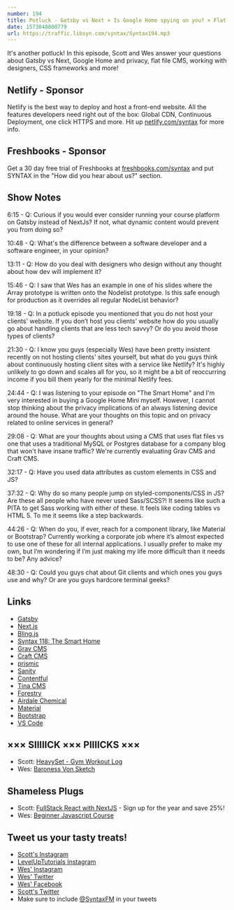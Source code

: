 ```yaml
---
number: 194
title: Potluck - Gatsby vs Next × Is Google Home spying on you? × Flat File CMS × CSS Frameworks × Hosting Client Sites × More!
date: 1573048800779
url: https://traffic.libsyn.com/syntax/Syntax194.mp3
---
```


It's another potluck! In this episode, Scott and Wes answer your questions about Gatsby vs Next, Google Home and privacy, flat file CMS, working with designers, CSS frameworks and more!

## Netlify - Sponsor
Netlify is the best way to deploy and host a front-end website. All the features developers need right out of the box: Global CDN, Continuous Deployment, one click HTTPS and more. Hit up [netlify.com/syntax](https://netlify.com/syntax) for more info.

## Freshbooks - Sponsor
Get a 30 day free trial of Freshbooks at [freshbooks.com/syntax](https://freshbooks.com/syntax) and put SYNTAX in the "How did you hear about us?" section.

## Show Notes

6:15 - Q: Curious if you would ever consider running your course platform on Gatsby instead of NextJs? If not, what dynamic content would prevent you from doing so?

10:48 - Q: What's the difference between a software developer and a software engineer, in your opinion?

13:11 - Q: How do you deal with designers who design without any thought about how dev will implement it?

15:46 - Q: I saw that Wes has an example in one of his slides where the Array prototype is written onto the Nodelist prototype. Is this safe enough for production as it overrides all regular NodeList behavior? 

19:18 - Q: In a potluck episode you mentioned that you do not host your clients' website. If you don’t host you clients' website how do you usually go about handling clients that are less tech savvy? Or do you avoid those types of clients?

21:30 - Q: I know you guys (especially Wes) have been pretty insistent recently on not hosting clients' sites yourself, but what do you guys think about continuously hosting client sites with a service like Netlify? It's highly unlikely to go down and scales all for you, so it might be a bit of reoccurring income if you bill them yearly for the minimal Netlify fees.

24:44 - Q: I was listening to your episode on "The Smart Home" and I'm very interested in buying a Google Home Mini myself. However, I cannot stop thinking about the privacy implications of an always listening device around the house. What are your thoughts on this topic and on privacy related to online services in general?

29:08 - Q: What are your thoughts about using a CMS that uses flat files vs one that uses a traditional MySQL or Postgres database for a company blog that won't have insane traffic? We're currently evaluating Grav CMS and Craft CMS.

32:17 - Q: Have you used data attributes as custom elements in CSS and JS?

37:32 - Q: Why do so many people jump on styled-components/CSS in JS? Are these all people who have never used Sass/SCSS?! It seems like such a PITA to get Sass working with either of these. It feels like coding tables vs HTML 5. To me it seems like a step backwards.

44:26 - Q: When do you, if ever, reach for a component library, like Material or Bootstrap? Currently working a corporate job where it’s almost expected to use one of these for all internal applications. I usually prefer to make my own, but I’m wondering if I’m just making my life more difficult than it needs to be? Any advice?

48:30 - Q: Could you guys chat about Git clients and which ones you guys use and why? Or are you guys hardcore terminal geeks?

## Links
* [Gatsby](https://www.gatsbyjs.org/)
* [Next.js](https://nextjs.org/)
* [Bling.js](https://gist.github.com/paulirish/12fb951a8b893a454b32)
* [Syntax 118: The Smart Home](https://syntax.fm/show/118/the-smart-home)
* [Grav CMS](https://getgrav.org/)
* [Craft CMS](https://craftcms.com/)
* [prismic](https://prismic.io/)
* [Sanity](https://www.sanity.io/)
* [Contentful](https://www.contentful.com/)
* [Tina CMS](https://tinacms.org/)
* [Forestry](https://forestry.io/)
* [Airdale Chemical](http://www.airedalechemical.com/)
* [Material](https://material.io/)
* [Bootstrap](https://getbootstrap.com/)
* [VS Code](https://code.visualstudio.com/)

## ××× SIIIIICK ××× PIIIICKS ×××
* Scott: [HeavySet - Gym Workout Log](https://www.runloop.com/heavyset-gym-workout-log-for-iphone)
* Wes: [Baroness Von Sketch](https://www.cbc.ca/baroness/m_site/)

## Shameless Plugs
* Scott: [FullStack React with NextJS](https://www.leveluptutorials.com/pro) - Sign up for the year and save 25%!
* Wes: [Beginner Javascript Course](https://www.beginnerjavascript.com/)

## Tweet us your tasty treats!
* [Scott's Instagram](https://www.instagram.com/stolinski/)
* [LevelUpTutorials Instagram](https://www.instagram.com/LevelUpTutorials/)
* [Wes' Instagram](https://www.instagram.com/wesbos/)
* [Wes' Twitter](https://twitter.com/wesbos)
* [Wes' Facebook](https://www.facebook.com/wesbos.developer)
* [Scott's Twitter](https://twitter.com/stolinski)
* Make sure to include [@SyntaxFM](https://twitter.com/SyntaxFM) in your tweets
